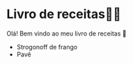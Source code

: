 # Livro de receitas:man_cook:

Olá! Bem vindo ao meu livro de receitas :wave:

- Strogonoff de frango
- Pavê



